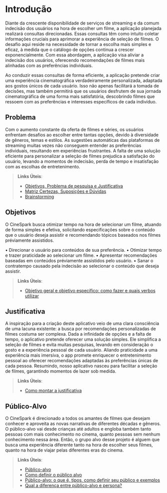 # Introdução

Diante da crescente disponibilidade de serviços de streaming e da comum indecisão dos usuários na hora de escolher um filme, a aplicação planejada realizará consultas direcionadas. Essas consultas têm como intuito coletar informações cruciais para aprimorar a experiência de seleção de filmes. O desafio aqui reside na necessidade de tornar a escolha mais simples e eficaz, à medida que o catálogo de opções continua a crescer exponencialmente. Com essa abordagem, a aplicação visa aliviar a indecisão dos usuários, oferecendo recomendações de filmes mais alinhadas com as preferências individuais.

Ao conduzir essas consultas de forma eficiente, a aplicação pretende criar uma experiência cinematográfica verdadeiramente personalizada, adaptada aos gostos únicos de cada usuário. Isso não apenas facilitará a tomada de decisões, mas também permitirá que os usuários desfrutem de sua jornada cinematográfica de uma forma mais satisfatória, descobrindo filmes que ressoem com as preferências e interesses específicos de cada indivíduo.

## Problema

Com o aumento constante da oferta de filmes e séries, os usuários enfrentam desafios ao escolher entre tantas opções, devido à diversidade de gêneros, temas e estilos. As sugestões automáticas das plataformas de streaming muitas vezes não conseguem entender as preferências individuais, resultando em experiências frustrantes. A falta de uma solução eficiente para personalizar a seleção de filmes prejudica a satisfação do usuário, levando a momentos de indecisão, perda de tempo e insatisfação com as escolhas de entretenimento.

> **Links Úteis**:
> - [Objetivos, Problema de pesquisa e Justificativa](https://medium.com/@versioparole/objetivos-problema-de-pesquisa-e-justificativa-c98c8233b9c3)
> - [Matriz Certezas, Suposições e Dúvidas](https://medium.com/educa%C3%A7%C3%A3o-fora-da-caixa/matriz-certezas-suposi%C3%A7%C3%B5es-e-d%C3%BAvidas-fa2263633655)
> - [Brainstorming](https://www.euax.com.br/2018/09/brainstorming/)

## Objetivos

O CineSpark busca otimizar tempo na hora de selecionar um filme, atuando de forma simples e efetiva, solicitando especificações sobre o conteúdo que o usuário deseja assistir e recomendando tópicos baseados nos filmes préviamente assistidos.

• Direcionar o usuário para conteúdos de sua preferência.
• Otimizar tempo e trazer praticidade ao selecionar um filme.
• Apresentar recomendações baseadas em conteúdos préviamente assistidos pelo usuário.
• Sanar o contratempo causado pela indecisão ao selecionar o conteúdo que deseja assistir.
 
> **Links Úteis**:
> - [Objetivo geral e objetivo específico: como fazer e quais verbos utilizar](https://blog.mettzer.com/diferenca-entre-objetivo-geral-e-objetivo-especifico/)

## Justificativa

A inspiração para a criação deste aplicativo veio de uma clara consciência de uma lacuna existente: a busca por recomendações personalizadas de filmes costuma ser complexa. Dada a infinidade de opções e a falta de tempo, o aplicativo pretende oferecer uma solução simples. Ele simplifica a seleção de filmes e evita muitas pesquisas, levando em consideração o gosto e a experiência pessoal de cada usuário. Aliando praticidade a uma experiência mais imersiva, o app promete enriquecer o entretenimento pessoal ao oferecer recomendações adaptadas às preferências únicas de cada pessoa. Resumindo, nosso aplicativo nasceu para facilitar a seleção de filmes, garantindo momentos de lazer sob medida.

> **Links Úteis**:
> - [Como montar a justificativa](https://guiadamonografia.com.br/como-montar-justificativa-do-tcc/)

## Público-Alvo

O CineSpark é direcionado a todos os amantes de filmes que desejam conhecer e aproveita as novas narrativas de diferentes décadas e gêneros. O público-alvo vai desde crianças até adultos e engloba também tanto pessoas com mais conhecimento no cinema, quanto pessoas sem nenhum conhecimento nessa área. Então, o grupo alvo desse projeto é alguem que  busca uma experiência diferente tanto na hora de escolher seus filmes, quanto na hora de viajar pelas diferentes eras do cinema. 

> **Links Úteis**:
> - [Público-alvo](https://blog.hotmart.com/pt-br/publico-alvo/)
> - [Como definir o público alvo](https://exame.com/pme/5-dicas-essenciais-para-definir-o-publico-alvo-do-seu-negocio/)
> - [Público-alvo: o que é, tipos, como definir seu público e exemplos](https://klickpages.com.br/blog/publico-alvo-o-que-e/)
> - [Qual a diferença entre público-alvo e persona?](https://rockcontent.com/blog/diferenca-publico-alvo-e-persona/)
